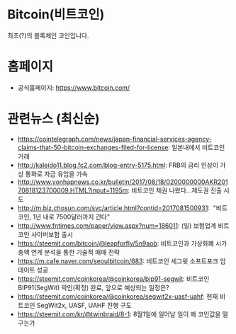 # Bitcoin(비트코인)

최초(?)의 블록체인 코인입니다.

# 홈페이지

- 공식홈페이지: https://www.bitcoin.com/

# 관련뉴스 (최신순)

- https://cointelegraph.com/news/japan-financial-services-agency-claims-that-50-bitcoin-exchanges-filed-for-license: 일본내에서 비트코인 거래
- http://kaleido11.blog.fc2.com/blog-entry-5175.html: FRB의 금리 인상이 가상 통화로 자금 유입을 가속
- http://www.yonhapnews.co.kr/bulletin/2017/08/18/0200000000AKR20170818123700009.HTML?input=1195m: 비트코인 채권 나왔다...제도권 진출 시도
- http://m.biz.chosun.com/svc/article.html?contid=2017081500931:  "비트코인, 1년 내로 7500달러까지 간다"
- http://www.fntimes.com/paper/view.aspx?num=186011: (일) 보험업계 비트코인 사이버보험 출시
- https://steemit.com/bitcoin/@leapforfly/5n9aob: 비트코인과 가상화폐 시가총액 연계 분석을 통한 기술적 매매 전략
- https://m.cafe.naver.com/seoulbitcoin/683: 비트코인 세그윗 소프트포크 업데이트 성공
- https://steemit.com/coinkorea/@coinkorea/bip91-segwit: 비트코인 BIP91(SegWit) 락인(확정) 완료, 앞으로 예상되는 일정은?
- https://steemit.com/coinkorea/@coinkorea/segwit2x-uasf-uahf: 현재 비트코인 SegWit2x, UASF, UAHF 진행 구도
- https://steemit.com/kr/@twinbraid/8-1: 8월1일에 일어날 일이 왜 코인값을 떨구는가
